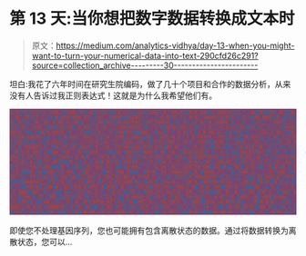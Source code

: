 # 第 13 天:当你想把数字数据转换成文本时

> 原文：<https://medium.com/analytics-vidhya/day-13-when-you-might-want-to-turn-your-numerical-data-into-text-290cfd26c291?source=collection_archive---------30----------------------->

坦白:我花了六年时间在研究生院编码，做了几十个项目和合作的数据分析，从来没有人告诉过我正则表达式！这就是为什么我希望他们有。

![](img/e5254bc99f6bf124cc1266f37bb21d1e.png)

即使您不处理基因序列，您也可能拥有包含离散状态的数据。通过将数据转换为离散状态，您可以…